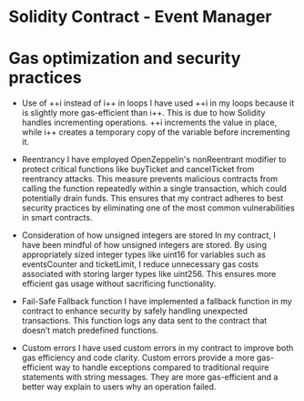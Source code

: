 # Solidity Contract - Event Manager

# Gas optimization and security practices

- Use of ++i instead of i++ in loops
  I have used ++i in my loops because it is slightly more gas-efficient than i++. This is due to how Solidity handles incrementing operations. ++i increments the value in place, while i++ creates a temporary copy of the variable before incrementing it.

- Reentrancy
  I have employed OpenZeppelin's nonReentrant modifier to protect critical functions like buyTicket and cancelTicket from reentrancy attacks. This measure prevents malicious contracts from calling the function repeatedly within a single transaction, which could potentially drain funds. This ensures that my contract adheres to best security practices by eliminating one of the most common vulnerabilities in smart contracts.

- Consideration of how unsigned integers are stored
  In my contract, I have been mindful of how unsigned integers are stored. By using appropriately sized integer types like uint16 for variables such as eventsCounter and ticketLimit, I reduce unnecessary gas costs associated with storing larger types like uint256. This ensures more efficient gas usage without sacrificing functionality.

- Fail-Safe Fallback function
  I have implemented a fallback function in my contract to enhance security by safely handling unexpected transactions. This function logs any data sent to the contract that doesn’t match predefined functions.

- Custom errors
  I have used custom errors in my contract to improve both gas efficiency and code clarity. Custom errors provide a more gas-efficient way to handle exceptions compared to traditional require statements with string messages. They are more gas-efficient and a better way explain to users why an operation failed.
